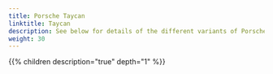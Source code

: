 ```yaml
---
title: Porsche Taycan
linktitle: Taycan
description: See below for details of the different variants of Porsche Taycan
weight: 30
---
```

{{% children description="true" depth="1" %}}
